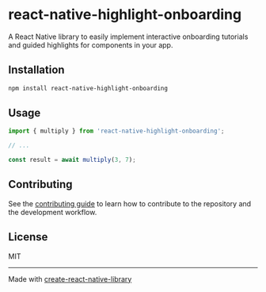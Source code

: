 # react-native-highlight-onboarding

A React Native library to easily implement interactive onboarding tutorials and guided highlights for components in your app.

## Installation

```sh
npm install react-native-highlight-onboarding
```

## Usage


```js
import { multiply } from 'react-native-highlight-onboarding';

// ...

const result = await multiply(3, 7);
```


## Contributing

See the [contributing guide](CONTRIBUTING.md) to learn how to contribute to the repository and the development workflow.

## License

MIT

---

Made with [create-react-native-library](https://github.com/callstack/react-native-builder-bob)

